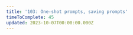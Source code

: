 ```yaml
---
title: '103: One-shot prompts, saving prompts'
timeToComplete: 45
updated: 2023-10-07T00:00:00.000Z
---
```

<QuizAlert text="Heads Up! Quiz material will be flagged like this!" />
